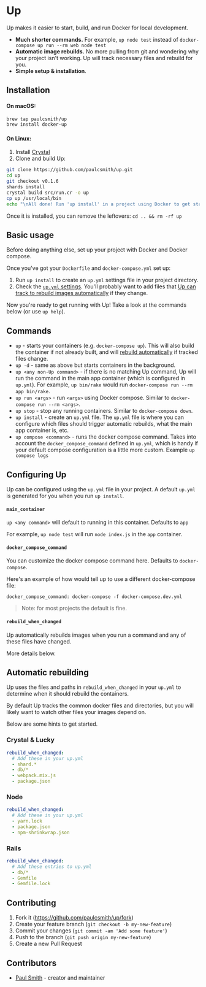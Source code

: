 # Up

Up makes it easier to start, build, and run Docker for local development.

* **Much shorter commands.** For example, `up node test` instead of
  `docker-compose up run --rm web node test`
* **Automatic image rebuilds.** No more pulling from git and wondering why your
  project isn't working. Up will track necessary files and rebuild for you.
* **Simple setup & installation**.

## Installation

#### On macOS:

```bash
brew tap paulcsmith/up
brew install docker-up
```

#### On Linux:

1. Install [Crystal](https://crystal-lang.org/reference/installation/)
1. Clone and build Up:

```bash
git clone https://github.com/paulcsmith/up.git
cd up
git checkout v0.1.6
shards install
crystal build src/run.cr -o up
cp up /usr/local/bin
echo "\nAll done! Run 'up install' in a project using Docker to get started."
```

Once it is installed, you can remove the leftovers: `cd .. && rm -rf up`

## Basic usage

Before doing anything else, set up your project with Docker and Docker compose.

Once you've got your `Dockerfile` and `docker-compose.yml` set up:

1. Run `up install` to create an `up.yml` settings file in your project directory.
1. Check the [`up.yml` settings](#configuring-up). You'll probably want to
   add files that [Up can track to rebuild images automatically](#automatic-rebuilding)
   if they change.

Now you're ready to get running with Up! Take a look at the commands below
(or use `up help`).

## Commands

* `up` - starts your containers (e.g. `docker-compose up`). This will also build
  the container if not already built, and will
  [rebuild automatically](#automatic-rebuilding) if tracked files change.
* `up -d` - same as above but starts containers in the background.
* `up <any non-Up command>` - if there is no matching Up command, Up will run
  the command in the main app container (which is configured in `up.yml`). For example,
  `up bin/rake` would run `docker-compose run --rm app bin/rake`.
* `up run <args>` - run `<args>` using Docker compose. Similar to `docker-compose run --rm <args>`.
* `up stop` - stop any running containers. Similar to `docker-compose down`.
* `up install` - create an `up.yml` file. The `up.yml` file is where you can
  configure which files should trigger automatic rebuilds, what the main app container
  is, etc.
* `up compose <command>` - runs the docker compose command. Takes into account
  the `docker_compose_command` defined in `up.yml`, which is handy if your
  default compose configuration is a little more custom. Example `up compose logs`

## Configuring Up

Up can be configured using the `up.yml` file in your project. A default `up.yml`
is generated for you when you run `up install`.

#### `main_container`

`up <any command>` will default to running in this container. Defaults to `app`

For example, `up node test` will run `node index.js` in the `app` container.

#### `docker_compose_command`

You can customize the docker compose command here. Defaults to `docker-compose`.

Here's an example of how would tell up to use a different docker-compose file:

    docker_compose_command: docker-compose -f docker-compose.dev.yml

> Note: for most projects the default is fine.

#### `rebuild_when_changed`

Up automatically rebuilds images when you run a command and any of these
files have changed.

More details below.

## Automatic rebuilding

Up uses the files and paths in `rebuild_when_changed` in your `up.yml` to
determine when it should rebuild the containers.

By default Up tracks the common docker files and directories, but you will likely
want to watch other files your images depend on.

Below are some hints to get started.

### Crystal & Lucky

```yaml
rebuild_when_changed:
  # Add these in your up.yml
  - shard.*
  - db/*
  - webpack.mix.js
  - package.json
```

### Node

```yaml
rebuild_when_changed:
  # Add these in your up.yml
  - yarn.lock
  - package.json
  - npm-shrinkwrap.json
```

### Rails

```yaml
rebuild_when_changed:
  # Add these entries to up.yml
  - db/*
  - Gemfile
  - Gemfile.lock
```

## Contributing

1. Fork it (<https://github.com/paulcsmith/up/fork>)
2. Create your feature branch (`git checkout -b my-new-feature`)
3. Commit your changes (`git commit -am 'Add some feature'`)
4. Push to the branch (`git push origin my-new-feature`)
5. Create a new Pull Request

## Contributors

- [Paul Smith](https://github.com/paulcsmith) - creator and maintainer
